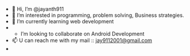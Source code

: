 - 👋 Hi, I’m @jayanth911
- 👀 I’m interested in programming, problem solving, Business strategies.
- 🌱 I’m currently learning web development
- -  I’m looking to collaborate on Android Development 
- 📫 U can reach me with my mail :: jay9112001@gmail.com
- 

<!---
jayanth911/jayanth911 is a ✨ special ✨ repository because its `README.md` (this file) appears on your GitHub profile.
You can click the Preview link to take a look at your changes.
--->
